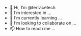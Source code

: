 - 👋 Hi, I’m @terracetech
- 👀 I’m interested in ...
- 🌱 I’m currently learning ...
- 💞️ I’m looking to collaborate on ...
- 📫 How to reach me ...

<!---
terracetech/terracetech is a ✨ special ✨ repository because its `README.md` (this file) appears on your GitHub profile.
You can click the Preview link to take a look at your changes.
--->
